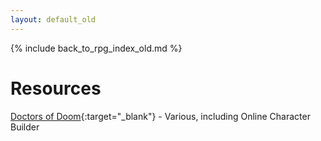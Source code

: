 ```yaml
---
layout: default_old
---
```


{% include back_to_rpg_index_old.md %}

# Resources

[Doctors of Doom](https://www.doctors-of-doom.com/){:target="_blank"} - Various, including Online Character Builder  
